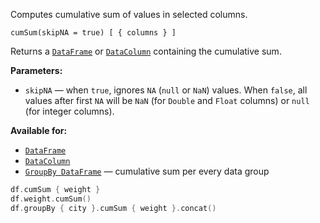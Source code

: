 [//]: # (title: cumSum)

<!---IMPORT org.jetbrains.kotlinx.dataframe.samples.api.Analyze-->

Computes cumulative sum of values in selected columns.

```text
cumSum(skipNA = true) [ { columns } ]
```

Returns a [`DataFrame`](DataFrame.md) or [`DataColumn`](DataColumn.md) containing the cumulative sum.

**Parameters:**
* `skipNA` — when `true`, ignores `NA` (`null` or `NaN`) values. When `false`, all values after first `NA` will be `NaN` (for `Double` and `Float` columns) or `null` (for integer columns).

**Available for:**
* [`DataFrame`](DataFrame.md)
* [`DataColumn`](DataColumn.md)
* [`GroupBy DataFrame`](groupBy.md#transformation) — cumulative sum per every data group

<!---FUN cumSum-->

```kotlin
df.cumSum { weight }
df.weight.cumSum()
df.groupBy { city }.cumSum { weight }.concat()
```

<dataFrame src="org.jetbrains.kotlinx.dataframe.samples.api.Analyze.cumSum.html"/>
<!---END-->

